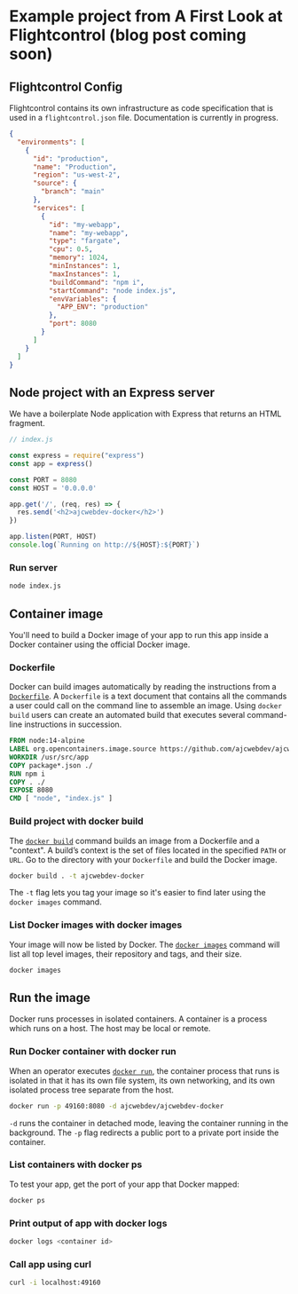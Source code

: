 # Example project from A First Look at Flightcontrol (blog post coming soon)

## Flightcontrol Config

Flightcontrol contains its own infrastructure as code specification that is used in a `flightcontrol.json` file. Documentation is currently in progress.

```json
{
  "environments": [
    {
      "id": "production",
      "name": "Production",
      "region": "us-west-2",
      "source": {
        "branch": "main"
      },
      "services": [
        {
          "id": "my-webapp",
          "name": "my-webapp",
          "type": "fargate",
          "cpu": 0.5,
          "memory": 1024,
          "minInstances": 1,
          "maxInstances": 1,
          "buildCommand": "npm i",
          "startCommand": "node index.js",
          "envVariables": {
            "APP_ENV": "production"
          },
          "port": 8080
        }
      ]
    }
  ]
}
```

## Node project with an Express server

We have a boilerplate Node application with Express that returns an HTML fragment.

```javascript
// index.js

const express = require("express")
const app = express()

const PORT = 8080
const HOST = '0.0.0.0'

app.get('/', (req, res) => {
  res.send('<h2>ajcwebdev-docker</h2>')
})

app.listen(PORT, HOST)
console.log(`Running on http://${HOST}:${PORT}`)
```

### Run server

```bash
node index.js
```

## Container image

You'll need to build a Docker image of your app to run this app inside a Docker container using the official Docker image.

### Dockerfile

Docker can build images automatically by reading the instructions from a [`Dockerfile`](https://docs.docker.com/engine/reference/builder/). A `Dockerfile` is a text document that contains all the commands a user could call on the command line to assemble an image. Using `docker build` users can create an automated build that executes several command-line instructions in succession.

```dockerfile
FROM node:14-alpine
LABEL org.opencontainers.image.source https://github.com/ajcwebdev/ajcwebdev-docker
WORKDIR /usr/src/app
COPY package*.json ./
RUN npm i
COPY . ./
EXPOSE 8080
CMD [ "node", "index.js" ]
```

### Build project with docker build

The [`docker build`](https://docs.docker.com/engine/reference/commandline/build/) command builds an image from a Dockerfile and a "context". A build’s context is the set of files located in the specified `PATH` or `URL`. Go to the directory with your `Dockerfile` and build the Docker image.

```bash
docker build . -t ajcwebdev-docker
```

The `-t` flag lets you tag your image so it's easier to find later using the `docker images` command.

### List Docker images with docker images

Your image will now be listed by Docker. The [`docker images`](https://docs.docker.com/engine/reference/commandline/images/) command will list all top level images, their repository and tags, and their size.

```bash
docker images
```

## Run the image

Docker runs processes in isolated containers. A container is a process which runs on a host. The host may be local or remote.

### Run Docker container with docker run

When an operator executes [`docker run`](https://docs.docker.com/engine/reference/run/), the container process that runs is isolated in that it has its own file system, its own networking, and its own isolated process tree separate from the host.

```bash
docker run -p 49160:8080 -d ajcwebdev/ajcwebdev-docker
```

`-d` runs the container in detached mode, leaving the container running in the background. The `-p` flag redirects a public port to a private port inside the container.

### List containers with docker ps

To test your app, get the port of your app that Docker mapped:

```bash
docker ps
```

### Print output of app with docker logs

```bash
docker logs <container id>
```

### Call app using curl

```bash
curl -i localhost:49160
```
